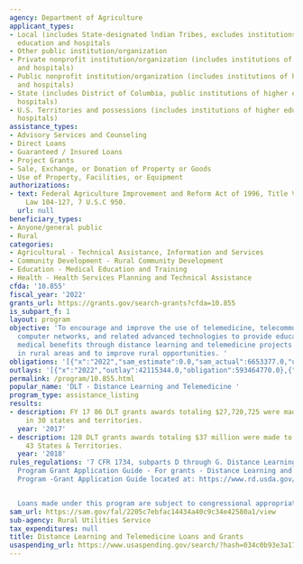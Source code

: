 ```yaml
---
agency: Department of Agriculture
applicant_types:
- Local (includes State-designated lndian Tribes, excludes institutions of higher
  education and hospitals
- Other public institution/organization
- Private nonprofit institution/organization (includes institutions of higher education
  and hospitals)
- Public nonprofit institution/organization (includes institutions of higher education
  and hospitals)
- State (includes District of Columbia, public institutions of higher education and
  hospitals)
- U.S. Territories and possessions (includes institutions of higher education and
  hospitals)
assistance_types:
- Advisory Services and Counseling
- Direct Loans
- Guaranteed / Insured Loans
- Project Grants
- Sale, Exchange, or Donation of Property or Goods
- Use of Property, Facilities, or Equipment
authorizations:
- text: Federal Agriculture Improvement and Reform Act of 1996, Title VII, Public
    Law 104-127, 7 U.S.C 950.
  url: null
beneficiary_types:
- Anyone/general public
- Rural
categories:
- Agricultural - Technical Assistance, Information and Services
- Community Development - Rural Community Development
- Education - Medical Education and Training
- Health - Health Services Planning and Technical Assistance
cfda: '10.855'
fiscal_year: '2022'
grants_url: https://grants.gov/search-grants?cfda=10.855
is_subpart_f: 1
layout: program
objective: 'To encourage and improve the use of telemedicine, telecommunications,
  computer networks, and related advanced technologies to provide educational and
  medical benefits through distance learning and telemedicine projects to people living
  in rural areas and to improve rural opportunities. '
obligations: '[{"x":"2022","sam_estimate":0.0,"sam_actual":6653377.0,"usa_spending_actual":593464770.0},{"x":"2023","sam_estimate":84991000.0,"sam_actual":0.0,"usa_spending_actual":312720238.38},{"x":"2024","sam_estimate":35000000.0,"sam_actual":0.0,"usa_spending_actual":432778017.0}]'
outlays: '[{"x":"2022","outlay":42115344.0,"obligation":593464770.0},{"x":"2023","outlay":29202616.0,"obligation":312720238.38},{"x":"2024","outlay":1608295.0,"obligation":432778017.0}]'
permalink: /program/10.855.html
popular_name: 'DLT - Distance Learning and Telemedicine '
program_type: assistance_listing
results:
- description: FY 17 86 DLT grants awards totaling $27,720,725 were made to projects
    in 30 states and territories.
  year: '2017'
- description: 128 DLT grants awards totaling $37 million were made to projects in
    43 States & Territories.
  year: '2018'
rules_regulations: '7 CFR 1734, subparts D through G. Distance Learning and Telemedicine
  Program Grant Application Guide - For grants - Distance Learning and Telemedicine
  Program -Grant Application Guide located at: https://www.rd.usda.gov/programs-services/distance-learning-telemedicine-grants


  Loans made under this program are subject to congressional appropriations.'
sam_url: https://sam.gov/fal/2205c7ebfac14434a40c9c34e42580a1/view
sub-agency: Rural Utilities Service
tax_expenditures: null
title: Distance Learning and Telemedicine Loans and Grants
usaspending_url: https://www.usaspending.gov/search/?hash=034c0b93e3a173c340b60696497cc90e
---
```

